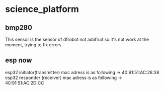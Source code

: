 # science_platform
## bmp280
This sensor is the sensor of dfrobot not adafruit so it's not work at the moment, trying to fix errors.

## esp now
esp32 initiator(transmitter) mac adress is as following -> 40:91:51:AC:28:38
esp32 responder (receiver) mac adress is as following -> 40:91:51:AC:2D:CC
 
